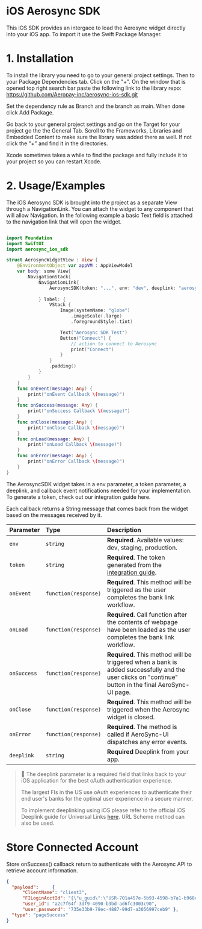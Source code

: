 
# iOS Aerosync SDK

This iOS SDK provides an intergace to load the Aerosync widget directly into your iOS app. To import it use the Swift Package Manager.

# 1. Installation

To install the library you need to go to your general project settings. Then to your Package Dependencies tab. Click on the "+". On the window that is opened top right search bar paste the following link to the library repo:
https://github.com/Aeropay-inc/aerosync-ios-sdk.git

Set the dependency rule as Branch and the branch as main. When done click Add Package.

Go back to your general project settings and go on the Target for your project go the the General Tab. Scroll to the Frameworks, Libraries and Embedded Content to make sure the library was added there as well. If not click the "+" and find it in the directories.

Xcode sometimes takes a while to find the package and fully include it to your project so you can restart Xcode.

# 2. Usage/Examples

The iOS Aerosync SDK is brought into the project as a separate View through a NavigationLink. You can attach the widget to any component that will allow Navigation.
In the following example a basic Text field is attached to the navigation link that will open the widget.

```Swift

import Foundation
import SwiftUI
import aerosync_ios_sdk

struct AerosyncWidgetView : View {
    @EnvironmentObject var appVM : AppViewModel
    var body: some View{
        NavigationStack{
            NavigationLink{
                AerosyncSDK(token: "...", env: "dev", deeplink: "aerosync://connect", onEvent: self.onEvent, onSuccess: self.onSuccess, onClose: self.onClose, onLoad: self.onLoad, onError: self.onError)
                
            } label: {
                VStack {
                    Image(systemName: "globe")
                        .imageScale(.large)
                        .foregroundStyle(.tint)

                    Text("Aerosync SDK Test")
                    Button("Connect") {
                        // action to connect to Aerosync
                        print("Connect")
                    }
                }
                .padding()
            }
        }
    }
    func onEvent(message: Any) {
        print("onEvent Callback \(message)")
    }
    func onSuccess(message: Any) {
        print("onSuccess Callback \(message)")
    }
    func onClose(message: Any) {
        print("onClose Callback \(message)")
    }
    func onLoad(message: Any) {
        print("onLoad Callback \(message)")
    }
    func onError(message: Any) {
        print("onError Callback \(message)")
    }
}
```

The AerosyncSDK widget takes in a env parameter, a token parameter, a deeplink, and callback event notifications needed for your implementation. To generate a token, check out our integration guide here.

Each callback returns a String message that comes back from the widget based on the messages received by it.

| Parameter   | Type                 | Description                                                                                                                                           |
| :---------- | :------------------- | :---------------------------------------------------------------------------------------------------------------------------------------------------- |
| `env`       | `string`             | **Required**. Available values: dev, staging, production.                                                                                             |
| `token`     | `string`             | **Required**. The token generated from the [integration guide](https://api-aeropay.readme.io/docs/aerosync-implementation-guides).                    |
| `onEvent`   | `function(response)` | **Required**. This method will be triggered as the user completes the bank link workflow.                                                             |
| `onLoad`    | `function(response)` | **Required**. Call function after the contents of webpage have been loaded as the user completes the bank link workflow.                              |
| `onSuccess` | `function(response)` | **Required**. This method will be triggered when a bank is added successfully and the user clicks on "continue" button in the final AeroSync-UI page. |
| `onClose`   | `function(response)` | **Required**. This method will be triggered when the Aerosync widget is closed.                                                                       |
| `onError`   | `function(response)` | **Required**. The method is called if AeroSync-UI dispatches any error events.                                                                        |
| `deeplink`  | `string`             | **Required** Deeplink from your app.                                                                                                                  |
> 📘 The deeplink parameter is a required field that links back to your iOS application for the best oAuth authentication experience.
> 
> The largest FIs in the US use oAuth experiences to authenticate their end user's banks for the optimal user experience in a secure manner.
> 
> To implement deeplinking using iOS please refer to the official iOS Deeplink guide for Universal Links [here](https://developer.apple.com/ios/universal-links/). URL Scheme method can also be used.
# Store Connected Account
Store onSuccess() callback return to authenticate with the Aerosync API to retrieve account information.
```json
{
  "payload":     {  
      "ClientName": "client3",  
      "FILoginAcctId": "{\"u_guid\":\"USR-701a457e-5b93-4598-b7a1-b968c495ee3f\", \"m_guid\": \"MBR-d699c457-90f7-4b96-96c1-c50a445eabec\", \"a_guid\": \"ACT-9f5549d6-e402-43f4-8351-cd4018de7a80\"}",  
      "user_id": "a2c7f64f-3df9-4090-b3bd-ad6fc3003c90",  
      "user_password": "735e33b9-78ec-4887-99d7-a3056997ceb9" },
  "type": "pageSuccess"
}
```
